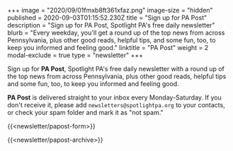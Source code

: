 +++
image = "2020/09/01fmxb8ft361xfaz.png"
image-size = "hidden"
published = 2020-09-03T01:15:52.230Z
title = "Sign up for PA Post"
description = "Sign up for PA Post, Spotlight PA's free daily newsletter"
blurb = "Every weekday, you'll get a round up of the top news from across Pennsylvania, plus other good reads, helpful tips, and some fun, too, to keep you informed and feeling good."
linktitle = "PA Post"
weight = 2
modal-exclude = true
type = "newsletter"
+++

Sign up for **PA Post**, Spotlight PA's free daily newsletter with a round up of the top news from across Pennsylvania, plus other good reads, helpful tips and some fun, too, to keep you informed and feeling good.

**PA Post** is delivered straight to your inbox every Monday-Saturday. If you don't receive it, please add `newsletters@spotlightpa.org` to your contacts, or check your spam folder and mark it as "not spam."

{{<newsletter/papost-form>}}

{{<newsletter/papost-archive>}}
